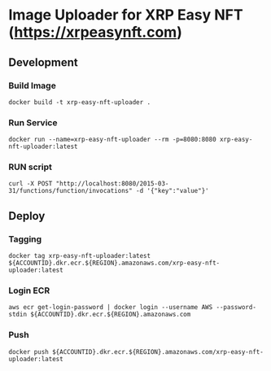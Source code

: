 # Image Uploader for XRP Easy NFT (https://xrpeasynft.com)

## Development
### Build Image
`docker build -t xrp-easy-nft-uploader .`

### Run Service
`docker run --name=xrp-easy-nft-uploader --rm -p=8080:8080 xrp-easy-nft-uploader:latest`

### RUN script
`curl -X POST "http://localhost:8080/2015-03-31/functions/function/invocations" -d '{"key":"value"}'`


## Deploy
### Tagging
`docker tag xrp-easy-nft-uploader:latest ${ACCOUNTID}.dkr.ecr.${REGION}.amazonaws.com/xrp-easy-nft-uploader:latest`

### Login ECR
`aws ecr get-login-password | docker login --username AWS --password-stdin ${ACCOUNTID}.dkr.ecr.${REGION}.amazonaws.com`

### Push
`docker push ${ACCOUNTID}.dkr.ecr.${REGION}.amazonaws.com/xrp-easy-nft-uploader:latest`

